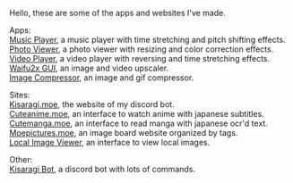 Hello, these are some of the apps and websites I've made. 

Apps: \
[Music Player](https://github.com/Moebits/Music-Player), a music player with time stretching and pitch shifting effects. \
[Photo Viewer](https://github.com/Moebits/Photo-Viewer), a photo viewer with resizing and color correction effects. \
[Video Player](https://github.com/Moebits/Video-Player), a video player with reversing and time stretching effects. \
[Waifu2x GUI](https://github.com/Moebits/Waifu2x-GUI), an image and video upscaler. \
[Image Compressor](https://github.com/Moebits/Image-Compressor), an image and gif compressor.

Sites: \
[Kisaragi.moe](https://github.com/Moebits/Kisaragi.moe), the website of my discord bot. \
[Cuteanime.moe](https://github.com/Moebits/Cuteanime.moe), an interface to watch anime with japanese subtitles. \
[Cutemanga.moe](https://github.com/Moebits/Cutemanga.moe), an interface to read manga with japanese ocr'd text. \
[Moepictures.moe](https://github.com/Moebits/Moepictures.moe), an image board website organized by tags. \
[Local Image Viewer](https://github.com/Moebits/Local-Image-Viewer), an interface to view local images.

Other: \
[Kisaragi Bot](https://github.com/Moebits/Kisaragi), a discord bot with lots of commands.
